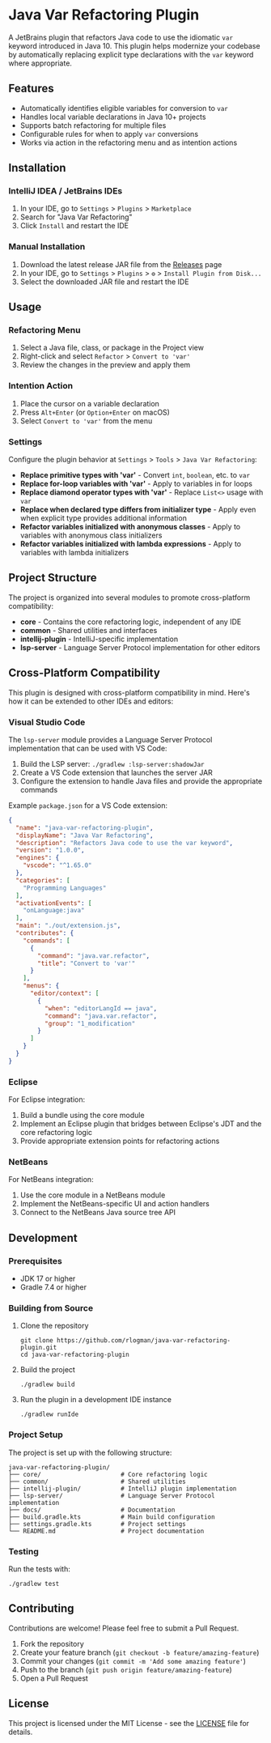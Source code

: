# Java Var Refactoring Plugin

A JetBrains plugin that refactors Java code to use the idiomatic `var` keyword introduced in Java 10. This plugin helps modernize your codebase by automatically replacing explicit type declarations with the `var` keyword where appropriate.

## Features

- Automatically identifies eligible variables for conversion to `var`
- Handles local variable declarations in Java 10+ projects
- Supports batch refactoring for multiple files
- Configurable rules for when to apply `var` conversions
- Works via action in the refactoring menu and as intention actions

## Installation

### IntelliJ IDEA / JetBrains IDEs

1. In your IDE, go to `Settings` > `Plugins` > `Marketplace`
2. Search for "Java Var Refactoring"
3. Click `Install` and restart the IDE

### Manual Installation

1. Download the latest release JAR file from the [Releases](https://github.com/rlogman/java-var-refactoring-plugin/releases) page
2. In your IDE, go to `Settings` > `Plugins` > `⚙️` > `Install Plugin from Disk...`
3. Select the downloaded JAR file and restart the IDE

## Usage

### Refactoring Menu

1. Select a Java file, class, or package in the Project view
2. Right-click and select `Refactor` > `Convert to 'var'`
3. Review the changes in the preview and apply them

### Intention Action

1. Place the cursor on a variable declaration
2. Press `Alt+Enter` (or `Option+Enter` on macOS)
3. Select `Convert to 'var'` from the menu

### Settings

Configure the plugin behavior at `Settings` > `Tools` > `Java Var Refactoring`:

- **Replace primitive types with 'var'** - Convert `int`, `boolean`, etc. to `var`
- **Replace for-loop variables with 'var'** - Apply to variables in for loops
- **Replace diamond operator types with 'var'** - Replace `List<>` usage with `var`
- **Replace when declared type differs from initializer type** - Apply even when explicit type provides additional information
- **Refactor variables initialized with anonymous classes** - Apply to variables with anonymous class initializers
- **Refactor variables initialized with lambda expressions** - Apply to variables with lambda initializers

## Project Structure

The project is organized into several modules to promote cross-platform compatibility:

- **core** - Contains the core refactoring logic, independent of any IDE
- **common** - Shared utilities and interfaces
- **intellij-plugin** - IntelliJ-specific implementation
- **lsp-server** - Language Server Protocol implementation for other editors

## Cross-Platform Compatibility

This plugin is designed with cross-platform compatibility in mind. Here's how it can be extended to other IDEs and editors:

### Visual Studio Code

The `lsp-server` module provides a Language Server Protocol implementation that can be used with VS Code:

1. Build the LSP server: `./gradlew :lsp-server:shadowJar`
2. Create a VS Code extension that launches the server JAR
3. Configure the extension to handle Java files and provide the appropriate commands

Example `package.json` for a VS Code extension:

```json
{
  "name": "java-var-refactoring-plugin",
  "displayName": "Java Var Refactoring",
  "description": "Refactors Java code to use the var keyword",
  "version": "1.0.0",
  "engines": {
    "vscode": "^1.65.0"
  },
  "categories": [
    "Programming Languages"
  ],
  "activationEvents": [
    "onLanguage:java"
  ],
  "main": "./out/extension.js",
  "contributes": {
    "commands": [
      {
        "command": "java.var.refactor",
        "title": "Convert to 'var'"
      }
    ],
    "menus": {
      "editor/context": [
        {
          "when": "editorLangId == java",
          "command": "java.var.refactor",
          "group": "1_modification"
        }
      ]
    }
  }
}
```

### Eclipse

For Eclipse integration:

1. Build a bundle using the core module
2. Implement an Eclipse plugin that bridges between Eclipse's JDT and the core refactoring logic
3. Provide appropriate extension points for refactoring actions

### NetBeans

For NetBeans integration:

1. Use the core module in a NetBeans module
2. Implement the NetBeans-specific UI and action handlers
3. Connect to the NetBeans Java source tree API

## Development

### Prerequisites

- JDK 17 or higher
- Gradle 7.4 or higher

### Building from Source

1. Clone the repository
   ```
   git clone https://github.com/rlogman/java-var-refactoring-plugin.git
   cd java-var-refactoring-plugin
   ```

2. Build the project
   ```
   ./gradlew build
   ```

3. Run the plugin in a development IDE instance
   ```
   ./gradlew runIde
   ```

### Project Setup

The project is set up with the following structure:

```
java-var-refactoring-plugin/
├── core/                      # Core refactoring logic
├── common/                    # Shared utilities
├── intellij-plugin/           # IntelliJ plugin implementation
├── lsp-server/                # Language Server Protocol implementation
├── docs/                      # Documentation
├── build.gradle.kts           # Main build configuration
├── settings.gradle.kts        # Project settings
└── README.md                  # Project documentation
```

### Testing

Run the tests with:

```
./gradlew test
```

## Contributing

Contributions are welcome! Please feel free to submit a Pull Request.

1. Fork the repository
2. Create your feature branch (`git checkout -b feature/amazing-feature`)
3. Commit your changes (`git commit -m 'Add some amazing feature'`)
4. Push to the branch (`git push origin feature/amazing-feature`)
5. Open a Pull Request

## License

This project is licensed under the MIT License - see the [LICENSE](LICENSE) file for details.
